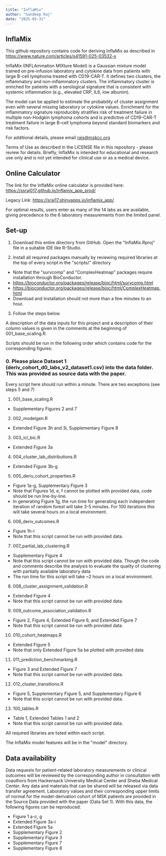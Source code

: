 ```yaml
---
title: "InflaMix"
author: "Sandeep Raj"
date: "2025-03-31"
---
```


## InflaMix

This github repository contains code for deriving InflaMix as described in https://www.nature.com/articles/s41591-025-03532-x 

InflaMix (INFLAmmation MIXture Model) is a Gaussian mixture model trained on pre-infusion laboratory and cytokine data from patients with large B-cell lymphoma treated with CD19-CAR-T. It defines two clusters, the inflammatory and non-inflammatory clusters. The inflammatory cluster is enriched for patients with a serological signature that is consistent with systemic inflammation (e.g., elevated CRP, IL6, low albumin).

The model can be applied to estimate the probability of cluster assignment even with several missing laboratory or cytokine values. Enrichment for the inflammatory signature reproducibly stratifies risk of treatment failure in multiple non-Hodgkin lymphoma cohorts and is predictive of CD19-CAR-T treatment failure in large B-cell lymphoma beyond standard biomarkers and risk factors. 

For additional details, please email rajs@mskcc.org

Terms of Use as described in the LICENSE file in this repository - please review for details. Briefly, InflaMix is intended for educational and research use only and is not yet intended for clinical use or as a medical device. 

## Online Calculator
The link for the InflaMix online calculator is provided here: https://ssraj017.github.io/inflamix_app_prod/

Legacy Link: https://sraj17.shinyapps.io/inflamix_app/

For optimal results, users enter as many of the 14 labs as are available, giving precedence to the 6 laboratory measurements from the limited panel.

## Set-up

1. Download this entire directory from GitHub. Open the "InflaMix.Rproj" file in a suitable IDE like R-Studio.

2. Install all required packages manually by reviewing required libraries at the top of every script in the "scripts/" directory
 - Note that the "survcomp" and "ComplexHeatmap" packages require installation through BioConductor.
  - https://bioconductor.org/packages/release/bioc/html/survcomp.html
  - https://bioconductor.org/packages/release/bioc/html/ComplexHeatmap.html 
 - Download and Installation should not more than a few minutes to an hour. 

3. Follow the steps below.

A description of the data inputs for this project and a description of their column values is given in the comments at the beginning of 001_base_scaling.R. 

Scripts should be run in the following order which contains code for the corresponding figures:

### 0. Please place Dataset 1 (deriv_cohort_d0_labs_v2_dataset1.csv) into the data folder. This was provided as source data with the paper. 

Every script here should run within a minute. There are two exceptions (see steps 5 and 7)

1. 001_base_scaling.R 
 - Supplementary Figures 2 and 7

2. 002_modelgen.R 
 - Extended Figure 3h and 3i, Supplementary Figure 8
  
3. 003_icl_bic.R
 - Extended Figure 3a
  
4. 004_cluster_lab_distributions.R
 - Extended Figure 3b-g
  
5. 005_deriv_cohort_properties.R 
  - Figure 1a-g, Supplementary Figure 3
  - Note that Figures 1d, e, f cannot be plotted with provided data, code should be run line-by-line.
  - In generating Figure 1g, the run time for generating each independent iteration of random forest will take 3-5 minutes. For 100 iterations this will take several hours on a local environment. 
  
6. 006_deriv_outcomes.R
 - Figure 1h-l
 - Note that this script cannot be run with provided data. 
 
7. 007_partial_lab_clustering.R
 - Supplementary Figure 4
 - Note that this script cannot be run with provided data. Though the code and comments describe the analysis to evaluate the quality of clustering with partially available laboratory data 
 - The run time for this script will take ~2 hours on a local environment. 
 
8. 008_cluster_assignment_validation.R
 - Extended Figure 4
 - Note that this script cannot be run with provided data. 
 
9. 009_outcome_association_validation.R
 - Figure 2, Figure 4, Extended Figure 6, and Extended Figure 7
 - Note that this script cannot be run with provided data. 
 
10. 010_cohort_heatmaps.R
 - Extended Figure 5
 - Note that only Extended Figure 5a be plotted with provided data

11. 011_prediction_benchmarking.R
 - Figure 3 and Extended Figure 7
 - Note that this script cannot be run with provided data. 
 
 12. 012_cluster_transitions.R
 - Figure 5, Supplementary Figure 5, and Supplementary Figure 6
 - Note that this script cannot be run with provided data. 
 
 13. 100_tables.R
  - Table 1, Extended Tables 1 and 2
  - Note that this script cannot be run with provided data. 

All required libraries are listed within each script. 

The InflaMix model features will be in the "model" directory. 

## Data availability

Data requests for patient-related laboratory measurements or clinical outcomes will be reviewed by the corresponding author in consultation with coauthors from Hackensack University Medical Center and Sheba Medical Center. Any data and materials that can be shared will be released via data transfer agreement. Laboratory values and their corresponding upper limits of normal for the model-derivation cohort of MSK patients are provided in the Source Data provided with the paper (Data Set 1). With this data, the following figures can be reproduced:
 - Figure 1 a-c, g
 - Extended Figure 3a-i
 - Extended Figure 5a
 - Supplementary Figure 2
 - Supplementary Figure 3
 - Supplementary Figure 7
 - Supplementary Figure 8
